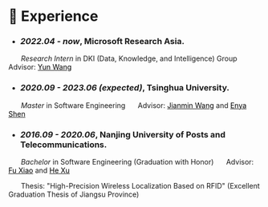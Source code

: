 # 📖 Experience
<!-- # <font color=Black>Experience</font> -->
- ### *2022.04 - now*, Microsoft Research Asia. 

&nbsp;&ensp;&ensp;&ensp;*Research Intern* in DKI (Data, Knowledge, and Intelligence) Group
&ensp;&ensp;&ensp;Advisor: [<font color=Black>Yun Wang</font>](https://www.microsoft.com/en-us/research/people/wangyun/)

- ### *2020.09 - 2023.06 (expected)*, Tsinghua University. 

&nbsp;&ensp;&ensp;&ensp;*Master* in Software Engineering 
&ensp;&ensp;&ensp;Advisor: [<font color=Black>Jianmin Wang</font>](https://www.thss.tsinghua.edu.cn/faculty/wangjianmin.htm) and [<font color=Black>Enya Shen</font>](https://www.thss.tsinghua.edu.cn/faculty/shenenya.htm)

- ### *2016.09 - 2020.06*,  Nanjing University of Posts and Telecommunications. 

&nbsp;&ensp;&ensp;&ensp;*Bachelor* in Software Engineering (Graduation with Honor)
&ensp;&ensp;&ensp;Advisor: [<font color=Black>Fu Xiao</font>](https://yjs.njupt.edu.cn/dsgl/nocontrol/college/dsfcxq.htm?dsJbxxId=9B9D05C52A832DCFE050007F01006EFE) and [<font color=Black>He Xu</font>](https://yjs.njupt.edu.cn/dsgl/nocontrol/college/dsfcxq.htm?dsJbxxId=9B9D05C52C752DCFE050007F01006EFE)

&ensp;&ensp;&ensp; Thesis: "High-Precision Wireless Localization Based on RFID" (Excellent Graduation Thesis of Jiangsu Province)